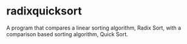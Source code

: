 # radixquicksort
A program that compares a linear sorting algorithm, Radix Sort, with a comparison based sorting algorithm, Quick Sort.
